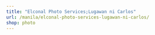 ```yaml
---
title: "Elconal Photo Services;Lugawan ni Carlos"
url: /manila/elconal-photo-services-lugawan-ni-carlos/
shop: photo
---
```

